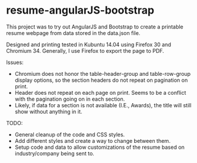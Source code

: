 resume-angularJS-bootstrap
==========================

This project was to try out AngularJS and Bootstrap to create a printable resume webpage from data stored in the data.json file.

Designed and printing tested in Kubuntu 14.04 using Firefox 30 and Chromium 34. Generally, I use Firefox to export the page to PDF.

Issues:

* Chromium does not honor the table-header-group and table-row-group display options, so the section headers do not repeat on pagination on print.
* Header does not repeat on each page on print. Seems to be a conflict with the pagination going on in each section. 
* Likely, if data for a section is not available (I.E., Awards), the title will still show without anything in it.

TODO:

* General cleanup of the code and CSS styles.
* Add different styles and create a way to change between them.
* Setup code and data to allow customizations of the resume based on industry/company being sent to.